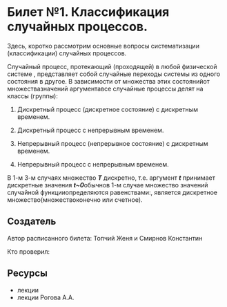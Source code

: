 # Билет №1. Классификация случайных процессов.

Здесь, коротко рассмотрим основные вопросы систематизации (классификации) случайных процессов.

Случайный процесс, протекающий (проходящей) в любой физической системе , представляет собой случайные переходы системы из одного состояния в другое. В зависимости от множества этих состоянийот множествазначений аргументавсе случайные процессы делят на классы (группы):

1. Дискретный процесс (дискретное состояние) с дискретным временем.

2. Дискретный процесс с непрерывным временем.

3. Непрерывный процесс (непрерывное состояние) с дискретным временем.

4. Непрерывный процесс с непрерывным временем.

В 1-м 3-м случаях множество ***T*** дискретно, т.е. аргумент ***t*** принимает дискретные значения ***t~0***обычнов 1-м случае множество значений случайной функцииопределяются равенствами:, является дискретное множество(множествоконечно или счетное).

## Создатель

Автор расписанного билета: Топчий Женя и Смирнов Константин

Кто проверил:


## Ресурсы
- лекции
- лекции Рогова А.А.

